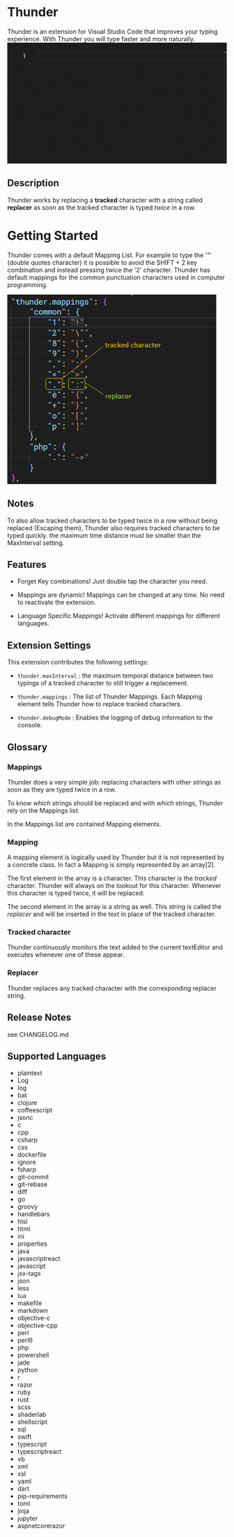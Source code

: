 # Thunder


Thunder is an extension for Visual Studio Code that improves your typing experience. With Thunder you will type faster and more naturally.
![](res\example.gif)


## Description

Thunder works by replacing a **tracked** character with a string called **replacer** as soon as the tracked character is typed *twice* in a row.


# Getting Started

Thunder comes with a default Mapping List. For example to type the '"' (double quotes character) it is possible to avoid the SHIFT + 2 key combination and instead pressing twice the '2' character.
Thunder has default mappings for the common punctuation characters used in computer programming.

![](res\settings.png)

## Notes

To also allow tracked characters to be typed twice in a row without being replaced (Escaping them), Thunder also requires tracked characters to be typed quickly. the maximum time distance must be smaller than the MaxInterval setting.


## Features

- Forget Key combinations! Just double tap the character you need.

- Mappings are dynamic! Mappings can be changed at any time. No need to reactivate the extension.

- Language Specific Mappings! Activate different mappings for different languages.


## Extension Settings

This extension contributes the following settings:

* `thunder.maxInterval` : the maximum temporal distance between two typings of a tracked character to still trigger a replacement.

* `thunder.mappings` : The list of Thunder Mappings. Each Mapping element tells Thunder how to replace tracked characters.

* `thunder.debugMode` : Enables the logging of debug information to the console.



## Glossary

### Mappings

Thunder does a very simple job: replacing characters with other strings as soon as they are typed twice in a row.

To know *which* strings should be replaced and with *which* strings, Thunder rely on the Mappings list.

In the Mappings list are contained Mapping elements.

### Mapping

A mapping element is logically used by Thunder but it is not represented by a concrete class. In fact a Mapping is simply represented by an array[2].

The first element in the array is a character. This character is the *tracked* character. Thunder will always on the lookout for this character. Whenever this character is typed twice, it will be replaced.

The second element in the array is a string as well. This string is called the *replacer* and will be inserted in the text in place of the tracked character.

### Tracked character

Thunder continuously monitors the text added to the current textEditor and executes whenever one of these appear.

### Replacer

Thunder replaces any tracked character with the corresponding replacer string.



## Release Notes

see CHANGELOG.md


## Supported Languages

- plaintext
- Log
- log
- bat
- clojure
- coffeescript
- jsonc
- c
- cpp
- csharp
- css
- dockerfile
- ignore
- fsharp
- git-commit
- git-rebase
- diff
- go
- groovy
- handlebars
- hlsl
- html
- ini
- properties
- java
- javascriptreact
- javascript
- jsx-tags
- json
- less
- lua
- makefile
- markdown
- objective-c
- objective-cpp
- perl
- perl6
- php
- powershell
- jade
- python
- r
- razor
- ruby
- rust
- scss
- shaderlab
- shellscript
- sql
- swift
- typescript
- typescriptreact
- vb
- xml
- xsl
- yaml
- dart
- pip-requirements
- toml
- jinja
- jupyter
- aspnetcorerazor